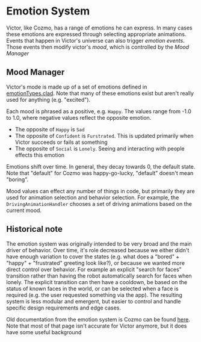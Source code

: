 # Emotion System

Victor, like Cozmo, has a range of emotions he can express. In many cases these emotions are expressed through
selecting appropriate animations. Events that happen in Victor's universe can also trigger *emotion events*.
Those events then modify victor's *mood*, which is controlled by the *Mood Manager*

## Mood Manager

Victor's mode is made up of a set of emotions defined in [emotionTypes.clad](../../clad/src/clad/types/emotionTypes.clad).
Note that many of these emotions exist but aren't really used for anything (e.g. "excited").

Each mood is phrased as a positive, e.g. `Happy`. The values range from -1.0 to 1.0, where negative values
reflect the opposite emotion.

* The opposite of `Happy` is `Sad`
* The opposite of `Confident` is `Furstrated`. This is updated primarily when Victor succeeds or fails at something
* The opposite of `Social` is `Lonely`. Seeing and interacting with people effects this emotion

Emotions shift over time. In general, they decay towards 0, the default state. Note that "default" for Cozmo
was happy-go-lucky, "default" doesn't mean "boring".

Mood values can effect any number of things in code, but primarily they are used for animation selection and
behavior selection. For example, the `DrivingAnimationHandler` chooses a set of driving animations based on
the current mood.

## Historical note

The emotion system was originally intended to be very broad and the main driver of behavior. Over time, it's
role decreased because we either didn't have enough variation to cover the states (e.g. what does a "bored" +
"happy" + "frustrated" greeting look like?), or because we wanted more direct control over behavior. For
example an explicit "search for faces" transition rather than having the robot automatically search for faces
when lonely. The explicit transition can then have a cooldown, be based on the status of known faces in the
world, or can be selected when a face is required (e.g. the user requested something via the app). The
resulting system is less modular and emergent, but easier to control and handle specific design requirements
and edge cases.

Old documentation from the emotion system is Cozmo can be found
[here](https://ankiinc.atlassian.net/wiki/spaces/COZMO/pages/48595096/Emotion+Behavior+Architecture). Note
that most of that page isn't accurate for Victor anymore, but it does have some useful background
